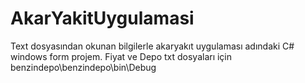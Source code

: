 # AkarYakitUygulamasi
Text dosyasından okunan bilgilerle akaryakıt uygulaması adındaki C# windows form projem.
Fiyat ve Depo txt dosyaları için benzindepo\benzindepo\bin\Debug

